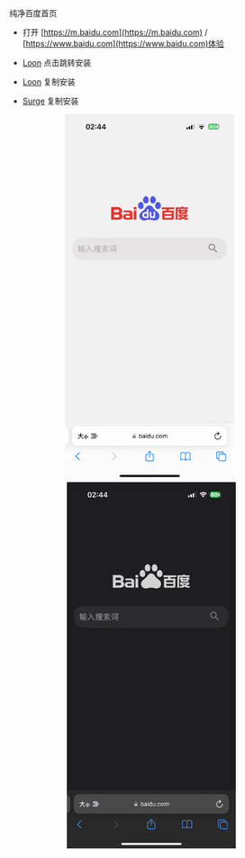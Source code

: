 纯净百度首页
* 打开 [https://m.baidu.com](https://m.baidu.com) / [https://www.baidu.com](https://www.baidu.com)体验

* [Loon](https://www.nsloon.com/openloon/import?plugin=https://raw.githubusercontent.com/Keywos/rule/main/script/baidu_index/bd.plugin) 点击跳转安装
* [Loon](https://raw.githubusercontent.com/Keywos/rule/main/script/baidu_index/bd.plugin) 复制安装
* [Surge](https://raw.githubusercontent.com/Keywos/rule/main/script/baidu_index/bd.sgmodule) 复制安装
<div align="center">
  <img src="img/w.PNG" alt="浅色" width="300px" style="margin-right: 6px;" />
  <img src="img/b.PNG" alt="深色" width="300px" />
</div>
